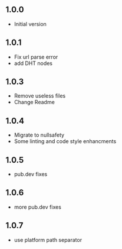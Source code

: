 ## 1.0.0

- Initial version

## 1.0.1

- Fix url parse error
- add DHT nodes

## 1.0.3

- Remove useless files
- Change Readme

## 1.0.4

- Migrate to nullsafety
- Some linting and code style enhancments

## 1.0.5
- pub.dev fixes

## 1.0.6
- more pub.dev fixes

## 1.0.7
- use platform path separator